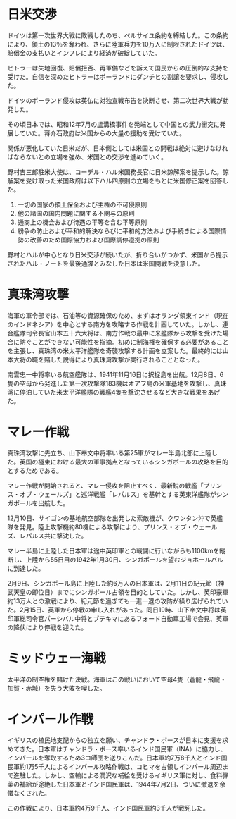 # 日米交渉

ドイツは第一次世界大戦に敗戦したのち、ベルサイユ条約を締結した。この条約により、領土の13％を奪われ、さらに陸軍兵力を10万人に制限されたドイツは、賠償金の支払いとインフレにより経済が破綻していた。

ヒトラーは失地回復、賠償拒否、再軍備などを訴えて国民からの圧倒的な支持を受けた。自信を深めたヒトラーはポーランドにダンチヒの割譲を要求し、侵攻した。

ドイツのポーランド侵攻は英仏に対独宣戦布告を決断させ、第二次世界大戦が勃発した。

その頃日本では、昭和12年7月の盧溝橋事件を発端として中国との武力衝突に発展していた。蒋介石政府は米国からの大量の援助を受けていた。

関係が悪化していた日米だが、日本側としては米国との開戦は絶対に避けなければならないとの立場を強め、米国との交渉を進めていく。

野村吉三郎駐米大使は、コーデル・ハル米国務長官に日米諒解案を提示した。諒解案を受け取った米国政府は以下ハル四原則の立場をもとに米国修正案を回答した。

1. 一切の国家の領土保全および主権の不可侵原則
2. 他の諸国の国内問題に関する不関与の原則
3. 通商上の機会および待遇の平等を含む平等原則
4. 紛争の防止および平和的解決ならびに平和的方法および手続きによる国際情勢の改善のため国際協力および国際調停遵拠の原則

野村とハルが中心となり日米交渉が続いたが、折り合いがつかず、米国から提示されたハル・ノートを最後通牒とみなした日本は米国開戦を決意した。

# 真珠湾攻撃

海軍の軍令部では、石油等の資源確保のため、まずはオランダ領東インド（現在のインドネシア）を中心とする南方を攻略する作戦を計画していた。しかし、連合艦隊司令長官山本五十六大将は、南方作戦の最中に米艦隊から攻撃を受けた場合に防ぐことができない可能性を指摘。初めに制海権を確保する必要があることを主張し、真珠湾の米太平洋艦隊を奇襲攻撃する計画を立案した。最終的には山本大将の職を賭した説得により真珠湾攻撃が実行されることとなった。

南雲忠一中将率いる航空艦隊は、1941年11月16日に択捉島を出航。12月8日、6隻の空母から発進した第一次攻撃隊183機はオアフ島の米軍基地を攻撃し、真珠湾に停泊していた米太平洋艦隊の戦艦4隻を撃沈させるなど大きな戦果をあげた。

# マレー作戦

真珠湾攻撃に先立ち、山下奉文中将率いる第25軍がマレー半島北部に上陸した。英国の極東における最大の軍事拠点となっているシンガポールの攻略を目的とするためである。

マレー作戦が開始されると、マレー侵攻を阻止すべく、最新鋭の戦艦「プリンス・オブ・ウェールズ」と巡洋戦艦「レパルス」を基幹とする英東洋艦隊がシンガポールを出航した。

12月10日、サイゴンの基地航空部隊を出発した索敵機が、クワンタン沖で英艦隊を発見。陸上攻撃機約80機による攻撃により、プリンス・オブ・ウェールズ、レパルス共に撃沈した。

マレー半島に上陸した日本軍は途中英印軍との戦闘に行いながらも1100kmを縦断し、上陸から55日目の1942年1月30日、シンガポールを望むジョホールバルに到達した。

2月9日、シンガポール島に上陸した約6万人の日本軍は、2月11日の紀元節（神武天皇の即位日）までにシンガポール占領を目的としていた。しかし、英印豪軍約13万人との激戦により、紀元節を過ぎても一進一退の攻防が繰り広げられていた。2月15日、英軍から停戦の申し入れがあった。同日19時、山下奉文中将は英印軍総司令官パーシバル中将とブテキマにあるフォード自動車工場で会見、英軍の降伏により停戦を迎えた。

# ミッドウェー海戦

太平洋の制空権を賭けた決戦。海軍はこの戦いにおいて空母4隻（蒼龍・飛龍・加賀・赤城）を失う大敗を喫した。

# インパール作戦

イギリスの植民地支配からの独立を願い、チャンドラ・ボースが日本に支援を求めてきた。日本軍はチャンドラ・ボース率いるインド国民軍（INA）に協力し、インパールを奪取するため3コ師団を送りこんだ。日本軍約7万8千人とインド国民軍約1万5千人によるインパール攻略作戦は、コヒマを占領しインパール周辺まで進駐した。しかし、空輸による潤沢な補給を受けるイギリス軍に対し、食料弾薬の補給が途絶した日本軍とインド国民軍は、1944年7月2日、ついに撤退を余儀なくされた。

この作戦により、日本軍約4万9千人、インド国民軍約3千人が戦死した。


